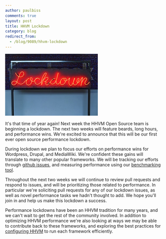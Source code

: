 ```yaml
---
author: paulbiss
comments: true
layout: post
title: HHVM Lockdown
category: blog
redirect_from:
  - /blog/9089/hhvm-lockdown
---
```


![Neon Lockdown Sign](/static/images/posts/10537187_10152729686506660_886816697495269948_o-1.jpg)

It's that time of year again! Next week the HHVM Open Source team is beginning a lockdown. The next two weeks will feature beards, long hours, and performance wins. We're excited to announce that this will be our first ever open source performance lockdown.

<!--truncate-->

During lockdown we plan to focus our efforts on performance wins for Wordpress, Drupal, and MediaWiki. We're confident these gains will translate to many other popular frameworks. We will be tracking our efforts through [github issues](https://github.com/facebook/hhvm/labels/lockdown), and measuring performance using our [benchmarking tool](https://github.com/hhvm/oss-performance).

Throughout the next two weeks we will continue to review pull requests and respond to issues, and will be prioritizing those related to performance. In particular we're soliciting pull requests for any of our lockdown issues, as well as novel performance tasks we hadn't thought to add. We hope you'll join in and help us make this lockdown a success.

Performance lockdowns have been an HHVM tradition for many years, and we can't wait to get the rest of the community involved. In addition to optimizing HHVM performance we're also looking at ways we may be able to contribute back to these frameworks, and exploring the best practices for [configuring HHVM](http://hhvm.com/blog/4061/go-faster) to run each framework efficiently.
